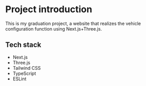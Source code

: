 # Project introduction

This is my graduation project, a website that realizes the vehicle configuration function using Next.js+Three.js.

## Tech stack

- Next.js
- Three.js
- Tailwind CSS
- TypeScript
- ESLint
